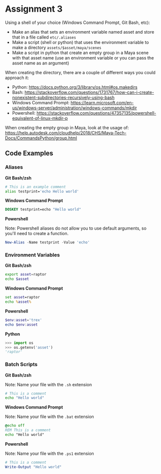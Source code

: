 # Assignment 3

 Using a shell of your choice (Windows Command Prompt, Git Bash, etc):
 * Make an alias that sets an environment variable named asset and store that in a file called `etc/.aliases`
 * Make a script (shell or python) that uses the environment variable to make a directory `assets/$asset/maya/scenes`
 * Make a script in python that create an empty group in a Maya scene with that asset name (use an environment variable or you can pass the asset name as an argument)

When creating the directory, there are a couple of different ways you could approach it:

* Python: https://docs.python.org/3/library/os.html#os.makedirs
* Bash: https://stackoverflow.com/questions/1731767/how-can-i-create-nonexistent-subdirectories-recursively-using-bash
* Windows Command Prompt: https://learn.microsoft.com/en-us/windows-server/administration/windows-commands/mkdir
* Powershell: https://stackoverflow.com/questions/47357135/powershell-equivalent-of-linux-mkdir-p

When creating the empty group in Maya, look at the usage of:
https://help.autodesk.com/cloudhelp/2018/CHS/Maya-Tech-Docs/CommandsPython/group.html

 ## Code Examples

 ### Aliases

**Git Bash/zsh**

```bash
# This is an example comment
alias testprint='echo Hello world'
```

**Windows Command Prompt**
```bat
DOSKEY testprint=echo "Hello world"
```

**Powershell**

Note: Powershell aliases do not allow you to use default arguments, so you'll need to create a function.
```powershell
New-Alias -Name testprint -Value 'echo'  
```

### Environment Variables

**Git Bash/zsh**

```bash
export asset=raptor
echo $asset
```

**Windows Command Prompt**
```bat
set asset=raptor
echo %asset%
```

**Powershell**
```Powershell
$env:asset='trex'
echo $env:asset
```

**Python**
```python
>>> import os
>>> os.getenv('asset')
'raptor'
```

### Batch Scripts

**Git Bash/zsh**

Note: Name your file with the `.sh` extension
```bash
# This is a comment
echo "Hello world"
```

**Windows Command Prompt**

Note: Name your file with the `.bat` extension
```bat
@echo off
REM This is a comment
echo "Hello world"
```

**Powershell**

Note: Name your file with the `.ps1` extension
```Powershell
# This is a comment
Write-Output "Hello world"
```

